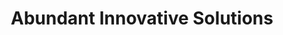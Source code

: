---
title: "Abundant Innovative Solutions"
url: /houston/abundant-innovative-solutions/
shop: pawnbroker
---